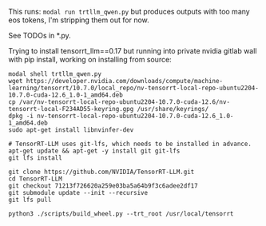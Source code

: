 This runs:
```modal run trtllm_qwen.py```
but produces outputs with too many eos tokens, I'm stripping them out for now.

See TODOs in *.py.

Trying to install tensorrt_llm==0.17 but running into private nvidia gitlab wall with pip
install, working on installing from source:

```
modal shell trtllm_qwen.py
wget https://developer.nvidia.com/downloads/compute/machine-learning/tensorrt/10.7.0/local_repo/nv-tensorrt-local-repo-ubuntu2204-10.7.0-cuda-12.6_1.0-1_amd64.deb
cp /var/nv-tensorrt-local-repo-ubuntu2204-10.7.0-cuda-12.6/nv-tensorrt-local-F234AD55-keyring.gpg /usr/share/keyrings/
dpkg -i nv-tensorrt-local-repo-ubuntu2204-10.7.0-cuda-12.6_1.0-1_amd64.deb 
sudo apt-get install libnvinfer-dev

# TensorRT-LLM uses git-lfs, which needs to be installed in advance.
apt-get update && apt-get -y install git git-lfs
git lfs install

git clone https://github.com/NVIDIA/TensorRT-LLM.git
cd TensorRT-LLM
git checkout 71213f726620a259e03ba5a64b9f3c6adee2df17
git submodule update --init --recursive
git lfs pull

python3 ./scripts/build_wheel.py --trt_root /usr/local/tensorrt
```

